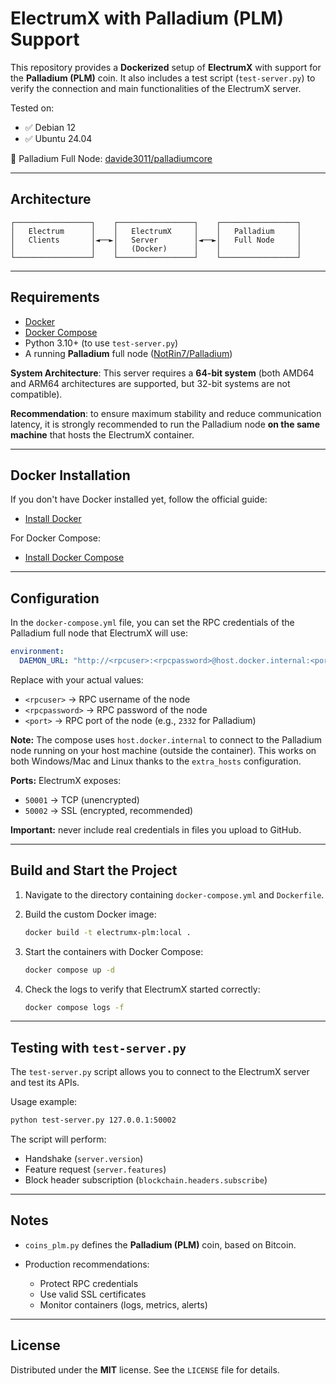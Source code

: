 # ElectrumX with Palladium (PLM) Support

This repository provides a **Dockerized** setup of **ElectrumX** with support for the **Palladium (PLM)** coin.
It also includes a test script (`test-server.py`) to verify the connection and main functionalities of the ElectrumX server.

Tested on:

* ✅ Debian 12
* ✅ Ubuntu 24.04

🔗 Palladium Full Node: [davide3011/palladiumcore](https://github.com/davide3011/palladiumcore)

---

## Architecture

```
┌─────────────────┐    ┌─────────────────┐    ┌─────────────────┐
│   Electrum      │    │   ElectrumX     │    │   Palladium     │
│   Clients       │◄──►│   Server        │◄──►│   Full Node     │
│                 │    │   (Docker)      │    │                 │
└─────────────────┘    └─────────────────┘    └─────────────────┘
```

---

## Requirements

* [Docker](https://docs.docker.com/get-docker/)
* [Docker Compose](https://docs.docker.com/compose/install/)
* Python 3.10+ (to use `test-server.py`)
* A running **Palladium** full node ([NotRin7/Palladium](https://github.com/NotRin7/Palladium))

**System Architecture**: This server requires a **64-bit system** (both AMD64 and ARM64 architectures are supported, but 32-bit systems are not compatible).

**Recommendation**: to ensure maximum stability and reduce communication latency, it is strongly recommended to run the Palladium node **on the same machine** that hosts the ElectrumX container.

---

## Docker Installation

If you don't have Docker installed yet, follow the official guide:
- [Install Docker](https://docs.docker.com/get-docker/)

For Docker Compose:
- [Install Docker Compose](https://docs.docker.com/compose/install/)

---

## Configuration

In the `docker-compose.yml` file, you can set the RPC credentials of the Palladium full node that ElectrumX will use:

```yaml
environment:
  DAEMON_URL: "http://<rpcuser>:<rpcpassword>@host.docker.internal:<port>/"
```

Replace with your actual values:

* `<rpcuser>` → RPC username of the node
* `<rpcpassword>` → RPC password of the node
* `<port>` → RPC port of the node (e.g., `2332` for Palladium)

**Note:** The compose uses `host.docker.internal` to connect to the Palladium node running on your host machine (outside the container). This works on both Windows/Mac and Linux thanks to the `extra_hosts` configuration.

**Ports:** ElectrumX exposes:
- `50001` → TCP (unencrypted)
- `50002` → SSL (encrypted, recommended)

**Important:** never include real credentials in files you upload to GitHub.

---

## Build and Start the Project

1. Navigate to the directory containing `docker-compose.yml` and `Dockerfile`.

2. Build the custom Docker image:

   ```bash
   docker build -t electrumx-plm:local .
   ```

3. Start the containers with Docker Compose:

   ```bash
   docker compose up -d
   ```

4. Check the logs to verify that ElectrumX started correctly:

   ```bash
   docker compose logs -f
   ```
---

## Testing with `test-server.py`

The `test-server.py` script allows you to connect to the ElectrumX server and test its APIs.

Usage example:

```bash
python test-server.py 127.0.0.1:50002
```

The script will perform:

* Handshake (`server.version`)
* Feature request (`server.features`)
* Block header subscription (`blockchain.headers.subscribe`)

---

## Notes

* `coins_plm.py` defines the **Palladium (PLM)** coin, based on Bitcoin.
* Production recommendations:

  * Protect RPC credentials
  * Use valid SSL certificates
  * Monitor containers (logs, metrics, alerts)

---

## License

Distributed under the **MIT** license. See the `LICENSE` file for details.
